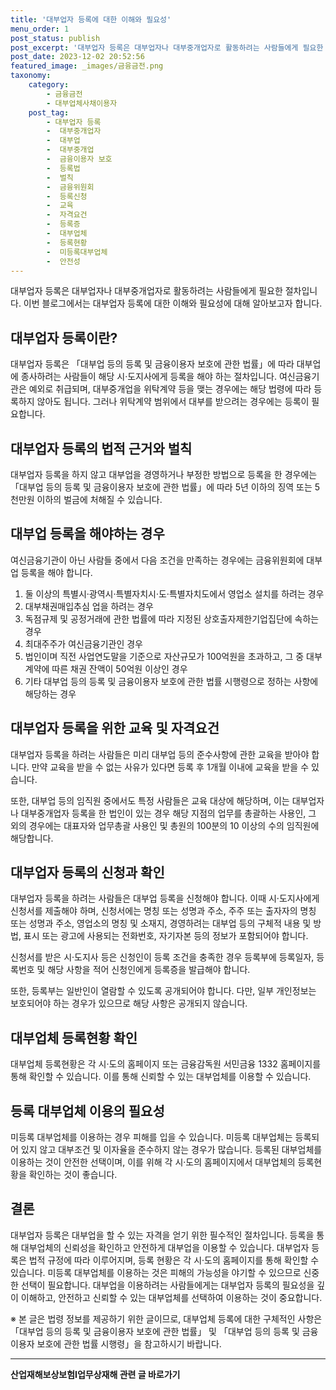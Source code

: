 ```yaml
---
title: '대부업자 등록에 대한 이해와 필요성'
menu_order: 1
post_status: publish
post_excerpt: '대부업자 등록은 대부업자나 대부중개업자로 활동하려는 사람들에게 필요한 절차입니다. 이번 블로그에서는 대부업자 등록에 대한 이해와 필요성에 대해 알아보고자 합니다.'
post_date: 2023-12-02 20:52:56
featured_image: _images/금융금전.png
taxonomy:
    category:
        - 금융금전
        - 대부업체사채이용자
    post_tag:
        - 대부업자 등록
        -  대부중개업자
        -  대부업
        -  대부중개업
        -  금융이용자 보호
        -  등록법
        -  벌칙
        -  금융위원회
        -  등록신청
        -  교육
        -  자격요건
        -  등록증
        -  대부업체
        -  등록현황
        -  미등록대부업체
        -  안전성
---
```



대부업자 등록은 대부업자나 대부중개업자로 활동하려는 사람들에게 필요한 절차입니다. 이번 블로그에서는 대부업자 등록에 대한 이해와 필요성에 대해 알아보고자 합니다.

## 대부업자 등록이란?

대부업자 등록은 「대부업 등의 등록 및 금융이용자 보호에 관한 법률」에 따라 대부업에 종사하려는 사람들이 해당 시·도지사에게 등록을 해야 하는 절차입니다. 여신금융기관은 예외로 취급되며, 대부중개업을 위탁계약 등을 맺는 경우에는 해당 법령에 따라 등록하지 않아도 됩니다. 그러나 위탁계약 범위에서 대부를 받으려는 경우에는 등록이 필요합니다.

## 대부업자 등록의 법적 근거와 벌칙

대부업자 등록을 하지 않고 대부업을 경영하거나 부정한 방법으로 등록을 한 경우에는 「대부업 등의 등록 및 금융이용자 보호에 관한 법률」에 따라 5년 이하의 징역 또는 5천만원 이하의 벌금에 처해질 수 있습니다.

## 대부업 등록을 해야하는 경우

여신금융기관이 아닌 사람들 중에서 다음 조건을 만족하는 경우에는 금융위원회에 대부업 등록을 해야 합니다.
1. 둘 이상의 특별시·광역시·특별자치시·도·특별자치도에서 영업소 설치를 하려는 경우
2. 대부채권매입추심 업을 하려는 경우
3. 독점규제 및 공정거래에 관한 법률에 따라 지정된 상호출자제한기업집단에 속하는 경우
4. 최대주주가 여신금융기관인 경우
5. 법인이며 직전 사업연도말을 기준으로 자산규모가 100억원을 초과하고, 그 중 대부계약에 따른 채권 잔액이 50억원 이상인 경우
6. 기타 대부업 등의 등록 및 금융이용자 보호에 관한 법률 시행령으로 정하는 사항에 해당하는 경우

## 대부업자 등록을 위한 교육 및 자격요건

대부업자 등록을 하려는 사람들은 미리 대부업 등의 준수사항에 관한 교육을 받아야 합니다. 만약 교육을 받을 수 없는 사유가 있다면 등록 후 1개월 이내에 교육을 받을 수 있습니다.

또한, 대부업 등의 임직원 중에서도 특정 사람들은 교육 대상에 해당하며, 이는 대부업자나 대부중개업자 등록을 한 법인이 있는 경우 해당 지점의 업무를 총괄하는 사용인, 그 외의 경우에는 대표자와 업무총괄 사용인 및 총원의 100분의 10 이상의 수의 임직원에 해당합니다.

## 대부업자 등록의 신청과 확인

대부업자 등록을 하려는 사람들은 대부업 등록을 신청해야 합니다. 이때 시·도지사에게 신청서를 제출해야 하며, 신청서에는 명칭 또는 성명과 주소, 주주 또는 출자자의 명칭 또는 성명과 주소, 영업소의 명칭 및 소재지, 경영하려는 대부업 등의 구체적 내용 및 방법, 표시 또는 광고에 사용되는 전화번호, 자기자본 등의 정보가 포함되어야 합니다.

신청서를 받은 시·도지사 등은 신청인이 등록 조건을 충족한 경우 등록부에 등록일자, 등록번호 및 해당 사항을 적어 신청인에게 등록증을 발급해야 합니다. 

또한, 등록부는 일반인이 열람할 수 있도록 공개되어야 합니다. 다만, 일부 개인정보는 보호되어야 하는 경우가 있으므로 해당 사항은 공개되지 않습니다.

## 대부업체 등록현황 확인

대부업체 등록현황은 각 시·도의 홈페이지 또는 금융감독원 서민금융 1332 홈페이지를 통해 확인할 수 있습니다. 이를 통해 신뢰할 수 있는 대부업체를 이용할 수 있습니다.

## 등록 대부업체 이용의 필요성

미등록 대부업체를 이용하는 경우 피해를 입을 수 있습니다. 미등록 대부업체는 등록되어 있지 않고 대부조건 및 이자율을 준수하지 않는 경우가 많습니다. 등록된 대부업체를 이용하는 것이 안전한 선택이며, 이를 위해 각 시·도의 홈페이지에서 대부업체의 등록현황을 확인하는 것이 좋습니다.

## 결론

대부업자 등록은 대부업을 할 수 있는 자격을 얻기 위한 필수적인 절차입니다. 등록을 통해 대부업체의 신뢰성을 확인하고 안전하게 대부업을 이용할 수 있습니다. 대부업자 등록은 법적 규정에 따라 이루어지며, 등록 현황은 각 시·도의 홈페이지를 통해 확인할 수 있습니다. 미등록 대부업체를 이용하는 것은 피해의 가능성을 야기할 수 있으므로 신중한 선택이 필요합니다. 대부업을 이용하려는 사람들에게는 대부업자 등록의 필요성을 깊이 이해하고, 안전하고 신뢰할 수 있는 대부업체를 선택하여 이용하는 것이 중요합니다.

※ 본 글은 법령 정보를 제공하기 위한 글이므로, 대부업체 등록에 대한 구체적인 사항은 「대부업 등의 등록 및 금융이용자 보호에 관한 법률」 및 「대부업 등의 등록 및 금융이용자 보호에 관한 법률 시행령」을 참고하시기 바랍니다.
<!-- wp:separator -->
<hr class="wp-block-separator has-alpha-channel-opacity"/>
<!-- /wp:separator -->

<!-- wp:group {"backgroundColor":"base","layout":{"type":"constrained"}} -->
<div class="wp-block-group has-base-background-color has-background"><!-- wp:paragraph {"align":"center","fontSize":"medium"} -->
<p class="has-text-align-center has-large-font-size"><strong>산업재해보상보험Ⅰ업무상재해 관련 글 바로가기</strong></p>
<!-- /wp:paragraph -->


<!-- wp:latest-posts
{"categories":[{"id":10860,"count":19,"description":"","link":"https://uknowlaw.com/category/%ec%82%b0%ec%97%85%ec%9e%ac%ed%95%b4%eb%b3%b4%ec%83%81%eb%b3%b4%ed%97%98%e2%85%b0%ec%97%85%eb%ac%b4%ec%83%81%ec%9e%ac%ed%95%b4/","name":"산업재해보상보험Ⅰ업무상재해","slug":"산업재해보상보험Ⅰ업무상재해","taxonomy":"category","parent":0,"meta":[],"_links":{"self":[{"href":"https://uknowlaw.com/wp-json/wp/v2/categories/10860"}],"collection":[{"href":"https://uknowlaw.com/wp-json/wp/v2/categories"}],"about":[{"href":"https://uknowlaw.com/wp-json/wp/v2/taxonomies/category"}],"wp:post_type":[{"href":"https://uknowlaw.com/wp-json/wp/v2/posts?categories=10860"}],"curies":[{"name":"wp","href":"https://api.w.org/{rel}","templated":true}]}}],"postsToShow":100,"excerptLength":28,"postLayout":"grid","columns":2,"featuredImageAlign":"left","featuredImageSizeSlug":"large","fontSize":"small"} /--></div>
<!-- /wp:group -->